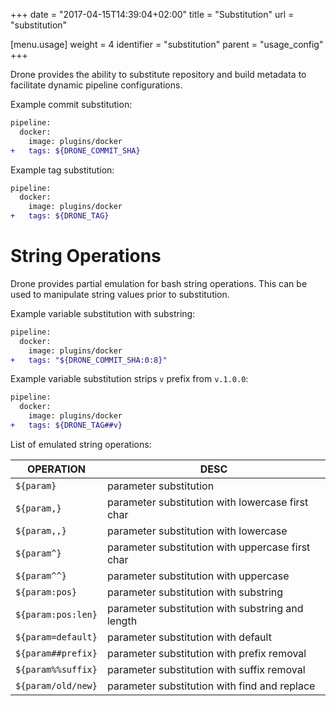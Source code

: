 +++
date = "2017-04-15T14:39:04+02:00"
title = "Substitution"
url = "substitution"

[menu.usage]
  weight = 4
  identifier = "substitution"
  parent = "usage_config"
+++

Drone provides the ability to substitute repository and build metadata to facilitate dynamic pipeline configurations.

Example commit substitution:

```diff
pipeline:
  docker:
    image: plugins/docker
+   tags: ${DRONE_COMMIT_SHA}
```

Example tag substitution:

```diff
pipeline:
  docker:
    image: plugins/docker
+   tags: ${DRONE_TAG}
```

# String Operations

Drone provides partial emulation for bash string operations. This can be used to manipulate string values prior to substitution.

Example variable substitution with substring:

```diff
pipeline:
  docker:
    image: plugins/docker
+   tags: "${DRONE_COMMIT_SHA:0:8}"
```

Example variable substitution strips `v` prefix from `v.1.0.0`:

```diff
pipeline:
  docker:
    image: plugins/docker
+   tags: ${DRONE_TAG##v}
```

List of emulated string operations:

OPERATION             | DESC
----------------------|---------------------------------------------------------
`${param}`            | parameter substitution
`${param,}`           | parameter substitution with lowercase first char
`${param,,}`          | parameter substitution with lowercase
`${param^}`           | parameter substitution with uppercase first char
`${param^^}`          | parameter substitution with uppercase
`${param:pos}`        | parameter substitution with substring
`${param:pos:len}`    | parameter substitution with substring and length
`${param=default}`    | parameter substitution with default
`${param##prefix}`    | parameter substitution with prefix removal
`${param%%suffix}`    | parameter substitution with suffix removal
`${param/old/new}`    | parameter substitution with find and replace
